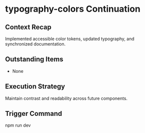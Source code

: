 # typography-colors Continuation

## Context Recap

Implemented accessible color tokens, updated typography, and synchronized
documentation.

## Outstanding Items

- None

## Execution Strategy

Maintain contrast and readability across future components.

## Trigger Command

npm run dev
